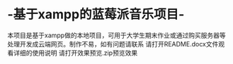# -基于xampp的蓝莓派音乐项目-
本项目是基于xampp做的本地项目，可用于大学生期末作业或通过购买服务器等处理开发成云端网页。制作不易，如有问题请联系
请打开README.docx文件观看详细的使用说明
请打开效果预览.zip预览效果
